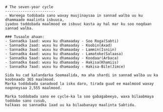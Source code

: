     # The seven-year cycle
    -----------------------
    - Wareega todobada sano waxay muujinaysaa in sannad walba uu ku dhammaado maalinta isbuuca, 
    iyadoo toddobada maalmood ee isbuuc kasta ay hal mar ku soo noqdaan sannad walba.

    ### Tusaale ahaan:
    - Sannadka 1aad: wuxu ku dhamaaday - Soo Roga(Sabti)
    - Sannadka 2aad: wuxu ku dhamaaday - Koobin(Axad)
    - Sannadka 3aad: wuxu ku dhamaaday - Lammin(Isniin)
    - Sannadka 4aad: wuxu ku dhamaaday - Lamatoke(Salaasa)
    - Sannadka 5aad: wuxu ku dhamaaday - Koodaar(Arbaca)
    - Sannadka 6aad: wuxu ku dhamaaday - Hakisa(Khamiis)
    - Sannadka 7aad: wuxu ku dhamaaday - Hakisa-Bile(Jimce)

    Sida ku cad kalandarka Soomaalida, ma aha shardi in sannad walba uu ka koobnaado 365 maalmood. 
    Marka toddobada sanadood la isku daro, tirada guud ee maalmood waxay noqoneysaa 2,555 maalmood.

    Marka toddobada sano ee cycle-ka la soo gabagabeeyo, waxa bilaabmaya toddobo sano cusub, 
    halkaas oo sannadka 1aad uu ka bilaabanayo maalinta Sabtida.
